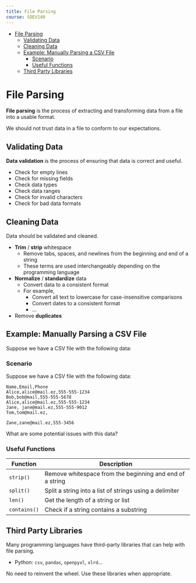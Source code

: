 ```yaml
---
title: File Parsing
course: SDEV140
---
```


- [File Parsing](#file-parsing)
  - [Validating Data](#validating-data)
  - [Cleaning Data](#cleaning-data)
  - [Example: Manually Parsing a CSV File](#example-manually-parsing-a-csv-file)
    - [Scenario](#scenario)
    - [Useful Functions](#useful-functions)
  - [Third Party Libraries](#third-party-libraries)

# File Parsing

**File parsing** is the process of extracting and transforming data from a file into a usable format.

We should not trust data in a file to conform to our expectations.

## Validating Data

**Data validation** is the process of ensuring that data is correct and useful.

- Check for empty lines
- Check for missing fields
- Check data types
- Check data ranges
- Check for invalid characters
- Check for bad data formats

## Cleaning Data

Data should be validated and cleaned.

- **Trim** / **strip** whitespace
  - Remove tabs, spaces, and newlines from the beginning and end of a string
  - These terms are used interchangeably depending on the programming language
- **Normalize** / **standardize** data
  - Convert data to a consistent format
  - For example,
    - Convert all text to lowercase for case-insensitive comparisons
    - Convert dates to a consistent format
    - ...
- Remove **duplicates**

## Example: Manually Parsing a CSV File

Suppose we have a CSV file with the following data:

### Scenario

Suppose we have a CSV file with the following data:

```csv
Name,Email,Phone
Alice,alice@mail.ez,555-555-1234
Bob,bob@mail,555-555-5678
Alice,alice@mail.ez,555-555-1234
Jane, jane@mail.ez,555-555-9012
Tom,tom@mail.ez,

Zane,zane@mail.ez,555-3456
```

What are some potential issues with this data?

### Useful Functions

| Function     | Description                                              |
| ------------ | -------------------------------------------------------- |
| `strip()`    | Remove whitespace from the beginning and end of a string |
| `split()`    | Split a string into a list of strings using a delimiter  |
| `len()`      | Get the length of a string or list                       |
| `contains()` | Check if a string contains a substring                   |

## Third Party Libraries

Many programming languages have third-party libraries that can help with file parsing.

- Python: `csv`, `pandas`, `openpyxl`, `xlrd`...

No need to reinvent the wheel. Use these libraries when appropriate.
